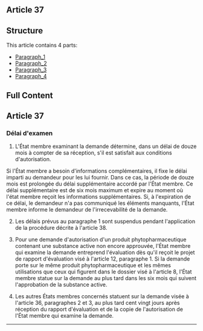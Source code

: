 ## Article 37

## Structure

This article contains 4 parts:

- [Paragraph_1](./Paragraph_1.md)
- [Paragraph_2](./Paragraph_2.md)
- [Paragraph_3](./Paragraph_3.md)
- [Paragraph_4](./Paragraph_4.md)

## Full Content

## Article 37

### Délai d'examen

1. L'État membre examinant la demande détermine, dans un délai de douze mois à compter de sa réception, s'il est satisfait aux conditions d'autorisation.

Si l'État membre a besoin d'informations complémentaires, il fixe le délai imparti au demandeur pour les lui fournir. Dans ce cas, la période de douze mois est prolongée du délai supplémentaire accordé par l'État membre. Ce délai supplémentaire est de six mois maximum et expire au moment où l'état membre reçoit les informations supplémentaires. Si, à l'expiration de ce délai, le demandeur n'a pas communiqué les éléments manquants, l'État membre informe le demandeur de l'irrecevabilité de la demande.

2. Les délais prévus au paragraphe 1 sont suspendus pendant l'application de la procédure décrite à l'article 38.

3. Pour une demande d'autorisation d'un produit phytopharmaceutique contenant une substance active non encore approuvée, l'État membre qui examine la demande entreprend l'évaluation dès qu'il reçoit le projet de rapport d'évaluation visé à l'article 12, paragraphe 1. Si la demande porte sur le même produit phytopharmaceutique et les mêmes utilisations que ceux qui figurent dans le dossier visé à l'article 8, l'État membre statue sur la demande au plus tard dans les six mois qui suivent l'approbation de la substance active.

4. Les autres États membres concernés statuent sur la demande visée à l'article 36, paragraphes 2 et 3, au plus tard cent vingt jours après réception du rapport d'évaluation et de la copie de l'autorisation de l'État membre qui examine la demande.
---
